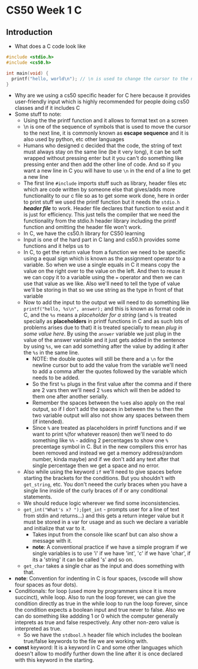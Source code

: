 # CS50 Week 1 C

## Introduction

- What does a C code look like

```c
#include <stdio.h>
#include <cs50.h>

int main(void) {
  printf("hello, world\n"); // \n is used to change the cursor to the next line commonly known as escape sequence
}
```

- Why are we using a cs50 specific header for C here because it provides user-friendly input which is highly recommended for people doing cs50 classes and if it includes C
- Some stuff to note:
  - Using the the printf function and it allows to format text on a screen
  - \n is one of the sequence of symbols that is used to move the cursor to the next line, it is commonly known as **escape sequence** and it is also used by python, etc other languages
  - Humans who designed c decided that the code, the string of text must always stay on the same line (be it very long), it can be soft wrapped without pressing enter but it you can't do something like pressing enter and then add the other line of code. And so if you want a new line in C you will have to use `\n` in the end of a line to get a new line
  - The first line `#include` imports stuff such as library, header files etc which are code written by someone else that gives/adds more functionality to our c file so as to get some work done, here in order to print stuff we used the printf function but it needs the `stdio.h` **_header file_** to work. Header file declares that function to exist and it is just for efficiency. This just tells the compiler that we need the functionality from the stdio.h header library including the printf function and omitting the header file won't work.
  - In C, we have the cs50.h library for CS50 learning
  - Input is one of the hard part in C lang and cs50.h provides some functions and it helps us to
  - In C, to get the return value from a function we need to be specific using a equal sign which is known as the assignment operator to a variable. So when we use a single equals in C it means copy the value on the right over to the value on the left. And then to reuse it we can copy it to a variable using the `=` operator and then we can use that value as we like. Also we'll need to tell the type of value we'll be storing in that so we use string as the type in front of that variable
  - Now to add the input to the output we will need to do something like `printf("hello, %s\n", answer);` and this is known as format code in C, and the `%s` means a _placeholder for a string_ (and `%` is treated specially as **placeholders** in printf functions in C and as such lots of problems arises due to that) it is treated specially to mean _plug in some value here_. By using the `answer` variable we just plug in the value of the answer variable and it just gets added in the sentence by using `%s`, we can add something after the value by adding it after the `%s` in the same line.
    - NOTE: the double quotes will still be there and a `\n` for the newline cursor but to add the value from the variable we'll need to add a comma after the quotes followed by the variable which needs to be added.
    - So the first `%s` plugs in the first value after the comma and if there are 2 vars then we'll need 2 `%s`es which will then be added to them one after another serially.
    - Remember the spaces between the `%s`es also apply on the real output, so if I don't add the spaces in between the `%s` then the two variable output will also not show any spaces between them (if intended).
    - Since `%` are treated as placeholders in printf functions and if we want to print `%`(for whatever reason) then we'll need to do something like `%%` - adding 2 percentages to show one `%` precentage symbol in C. But in the new compilers this error has been removed and instead we get a memory address(random number, kinda maybe) and if we don't add any text after that single percentage then we get a space and no error.
  - Also while using the keyword `if` we'll need to give spaces before starting the brackets for the conditions. But you shouldn't with `get_string`, etc. You don't neeed the curly braces when you have a single line inside of the curly braces of if or any conditional statements.
  - We should reduce logic wherever we find some inconsistencies.
  - `get_int("What's x? ");`(`get_int` - prompts user for a line of text from stdin and returns...) and this gets a return integer value but it must be stored in a var for usage and as such we declare a variable and initialize that var to it.
    - Takes input from the console like scanf but can also show a message with it.
    - **note**: A conventional practice if we have a simple program if we single variables is to use 'i' if we have 'int', 'c' if we have 'char', if its a 'string' it can be called 's' and so on.
  - `get_char` takes a single char as the input and does something with that.
- **note**: Convention for indenting in C is four spaces, (vscode will show four spaces as four dots).
- Conditionals: for loop (used more by programmers since it is more succinct), while loop. Also to run the loop forever, we can give the condition directly as true in the while loop to run the loop forever, since the condition expects a boolean input and true never to false. Also we can do something like addding 1 or 0 which the computer generally inteprets as true and false respectively. Any other non-zero value is interpreted as true.
  - So we have the `stdbool.h` header file which includes the boolean true/false keywords to the file we are working with.
- **const** keyword: It is a keyword in C and some other languages which doesn't allow to modify further down the line after it is once declared with this keyword in the starting.
